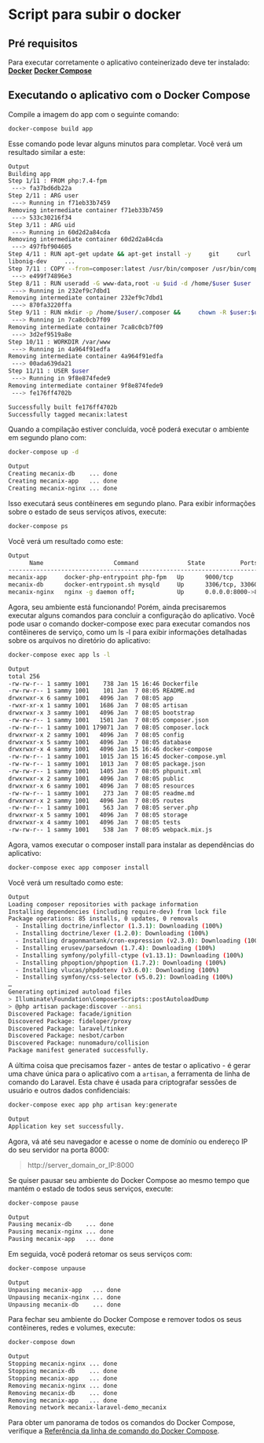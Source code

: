 # Script para subir o docker

## Pré requisitos

Para executar corretamente o aplicativo conteinerizado deve ter instalado:
**[Docker][docker-install]**
**[Docker Compose][docker-compose]**

## Executando o aplicativo com o Docker Compose
Compile a imagem do app com o seguinte comando:

```sh
docker-compose build app
```

Esse comando pode levar alguns minutos para completar. Você verá um resultado similar a este:

```sh
Output
Building app
Step 1/11 : FROM php:7.4-fpm
 ---> fa37bd6db22a
Step 2/11 : ARG user
 ---> Running in f71eb33b7459
Removing intermediate container f71eb33b7459
 ---> 533c30216f34
Step 3/11 : ARG uid
 ---> Running in 60d2d2a84cda
Removing intermediate container 60d2d2a84cda
 ---> 497fbf904605
Step 4/11 : RUN apt-get update && apt-get install -y     git     curl     libpng-dev
libonig-dev     ...
Step 7/11 : COPY --from=composer:latest /usr/bin/composer /usr/bin/composer
 ---> e499f74896e3
Step 8/11 : RUN useradd -G www-data,root -u $uid -d /home/$user $user
 ---> Running in 232ef9c7dbd1
Removing intermediate container 232ef9c7dbd1
 ---> 870fa3220ffa
Step 9/11 : RUN mkdir -p /home/$user/.composer &&     chown -R $user:$user /home/$user
 ---> Running in 7ca8c0cb7f09
Removing intermediate container 7ca8c0cb7f09
 ---> 3d2ef9519a8e
Step 10/11 : WORKDIR /var/www
 ---> Running in 4a964f91edfa
Removing intermediate container 4a964f91edfa
 ---> 00ada639da21
Step 11/11 : USER $user
 ---> Running in 9f8e874fede9
Removing intermediate container 9f8e874fede9
 ---> fe176ff4702b

Successfully built fe176ff4702b
Successfully tagged mecanix:latest
```

Quando a compilação estiver concluída, você poderá executar o ambiente em segundo plano com:

```sh
docker-compose up -d
```

```sh
Output
Creating mecanix-db    ... done
Creating mecanix-app   ... done
Creating mecanix-nginx ... done
```

Isso executará seus contêineres em segundo plano. Para exibir informações sobre o estado de seus serviços ativos, execute:

```sh
docker-compose ps
```

Você verá um resultado como este:

```sh
Output
      Name                    Command              State          Ports        
-------------------------------------------------------------------------------
mecanix-app     docker-php-entrypoint php-fpm   Up      9000/tcp            
mecanix-db      docker-entrypoint.sh mysqld     Up      3306/tcp, 33060/tcp
mecanix-nginx   nginx -g daemon off;            Up      0.0.0.0:8000->80/tcp
```

Agora, seu ambiente está funcionando! Porém, ainda precisaremos executar alguns comandos para concluir a configuração do aplicativo. Você pode usar o comando docker-compose exec para executar comandos nos contêineres de serviço, como um ls -l para exibir informações detalhadas sobre os arquivos no diretório do aplicativo:

```sh
docker-compose exec app ls -l
```

```sh
Output
total 256
-rw-rw-r-- 1 sammy 1001    738 Jan 15 16:46 Dockerfile
-rw-rw-r-- 1 sammy 1001    101 Jan  7 08:05 README.md
drwxrwxr-x 6 sammy 1001   4096 Jan  7 08:05 app
-rwxr-xr-x 1 sammy 1001   1686 Jan  7 08:05 artisan
drwxrwxr-x 3 sammy 1001   4096 Jan  7 08:05 bootstrap
-rw-rw-r-- 1 sammy 1001   1501 Jan  7 08:05 composer.json
-rw-rw-r-- 1 sammy 1001 179071 Jan  7 08:05 composer.lock
drwxrwxr-x 2 sammy 1001   4096 Jan  7 08:05 config
drwxrwxr-x 5 sammy 1001   4096 Jan  7 08:05 database
drwxrwxr-x 4 sammy 1001   4096 Jan 15 16:46 docker-compose
-rw-rw-r-- 1 sammy 1001   1015 Jan 15 16:45 docker-compose.yml
-rw-rw-r-- 1 sammy 1001   1013 Jan  7 08:05 package.json
-rw-rw-r-- 1 sammy 1001   1405 Jan  7 08:05 phpunit.xml
drwxrwxr-x 2 sammy 1001   4096 Jan  7 08:05 public
drwxrwxr-x 6 sammy 1001   4096 Jan  7 08:05 resources
-rw-rw-r-- 1 sammy 1001    273 Jan  7 08:05 readme.md
drwxrwxr-x 2 sammy 1001   4096 Jan  7 08:05 routes
-rw-rw-r-- 1 sammy 1001    563 Jan  7 08:05 server.php
drwxrwxr-x 5 sammy 1001   4096 Jan  7 08:05 storage
drwxrwxr-x 4 sammy 1001   4096 Jan  7 08:05 tests
-rw-rw-r-- 1 sammy 1001    538 Jan  7 08:05 webpack.mix.js
```

Agora, vamos executar o composer install para instalar as dependências do aplicativo:

```sh
docker-compose exec app composer install
```

Você verá um resultado como este:

```sh
Output
Loading composer repositories with package information
Installing dependencies (including require-dev) from lock file
Package operations: 85 installs, 0 updates, 0 removals
  - Installing doctrine/inflector (1.3.1): Downloading (100%)         
  - Installing doctrine/lexer (1.2.0): Downloading (100%)         
  - Installing dragonmantank/cron-expression (v2.3.0): Downloading (100%)         
  - Installing erusev/parsedown (1.7.4): Downloading (100%)         
  - Installing symfony/polyfill-ctype (v1.13.1): Downloading (100%)         
  - Installing phpoption/phpoption (1.7.2): Downloading (100%)         
  - Installing vlucas/phpdotenv (v3.6.0): Downloading (100%)         
  - Installing symfony/css-selector (v5.0.2): Downloading (100%)        
…
Generating optimized autoload files
> Illuminate\Foundation\ComposerScripts::postAutoloadDump
> @php artisan package:discover --ansi
Discovered Package: facade/ignition
Discovered Package: fideloper/proxy
Discovered Package: laravel/tinker
Discovered Package: nesbot/carbon
Discovered Package: nunomaduro/collision
Package manifest generated successfully.
```

A última coisa que precisamos fazer - antes de testar o aplicativo - é gerar uma chave única para o aplicativo com a `artisan`, a ferramenta de linha de comando do Laravel. Esta chave é usada para criptografar sessões de usuário e outros dados confidenciais:

```sh
docker-compose exec app php artisan key:generate
```

```sh
Output
Application key set successfully.
```

Agora, vá até seu navegador e acesse o nome de domínio ou endereço IP do seu servidor na porta 8000:
>http://server_domain_or_IP:8000

Se quiser pausar seu ambiente do Docker Compose ao mesmo tempo que mantém o estado de todos seus serviços, execute:

```sh
docker-compose pause
```

```sh
Output
Pausing mecanix-db    ... done
Pausing mecanix-nginx ... done
Pausing mecanix-app   ... done
```

Em seguida, você poderá retomar os seus serviços com:

```sh
docker-compose unpause
```

```sh
Output
Unpausing mecanix-app   ... done
Unpausing mecanix-nginx ... done
Unpausing mecanix-db    ... done
```

Para fechar seu ambiente do Docker Compose e remover todos os seus contêineres, redes e volumes, execute:

```sh
docker-compose down
```

```sh
Output
Stopping mecanix-nginx ... done
Stopping mecanix-db    ... done
Stopping mecanix-app   ... done
Removing mecanix-nginx ... done
Removing mecanix-db    ... done
Removing mecanix-app   ... done
Removing network mecanix-laravel-demo_mecanix
```

Para obter um panorama de todos os comandos do Docker Compose, verifique a [Referência da linha de comando do Docker Compose][docker-compose].

[docker-install]: https://docs.docker.com/get-docker/
[docker-compose]: https://docs.docker.com/compose/install/
[docker-compose]: https://docs.docker.com/compose/reference/